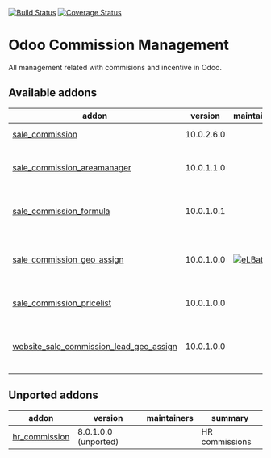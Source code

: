 [![Build Status](https://travis-ci.org/OCA/commission.svg?branch=10.0)](https://travis-ci.org/OCA/commission)
[![Coverage Status](https://coveralls.io/repos/OCA/commission/badge.png?branch=10.0)](https://coveralls.io/r/OCA/commission?branch=10.0)

Odoo Commission Management
==========================

All management related with commisions and incentive in Odoo.

[//]: # (addons)

Available addons
----------------
addon | version | maintainers | summary
--- | --- | --- | ---
[sale_commission](sale_commission/) | 10.0.2.6.0 |  | Sales commissions
[sale_commission_areamanager](sale_commission_areamanager/) | 10.0.1.1.0 |  | Sales commission Area Manager
[sale_commission_formula](sale_commission_formula/) | 10.0.1.0.1 |  | Sale commissions computed by formulas
[sale_commission_geo_assign](sale_commission_geo_assign/) | 10.0.1.0.0 | [![eLBati](https://github.com/eLBati.png?size=30px)](https://github.com/eLBati) | Assign agents to partners according to their location
[sale_commission_pricelist](sale_commission_pricelist/) | 10.0.1.0.0 |  | Sales commissions by pricelist
[website_sale_commission_lead_geo_assign](website_sale_commission_lead_geo_assign/) | 10.0.1.0.0 |  | Assign agents to leads according to their location


Unported addons
---------------
addon | version | maintainers | summary
--- | --- | --- | ---
[hr_commission](hr_commission/) | 8.0.1.0.0 (unported) |  | HR commissions

[//]: # (end addons)

